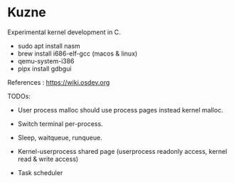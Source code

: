 # Kuzne

Experimental kernel development in C.

- sudo apt install nasm
- brew install i686-elf-gcc (macos & linux)
- qemu-system-i386
- pipx install gdbgui

References : https://wiki.osdev.org

TODOs:
- User process malloc should use process pages instead kernel malloc.

- Switch terminal per-process.

- Sleep, waitqueue, runqueue.

- Kernel-userprocess shared page (userprocess readonly access, kernel read & write access)

- Task scheduler 
